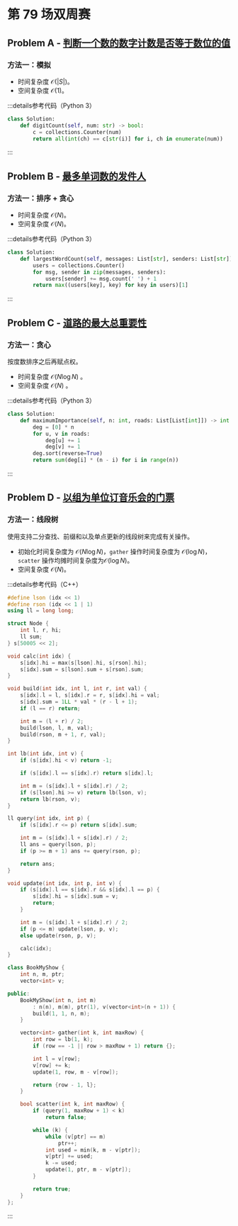 # 第 79 场双周赛

## Problem A - [判断一个数的数字计数是否等于数位的值](https://leetcode.cn/problems/check-if-number-has-equal-digit-count-and-digit-value/)

### 方法一：模拟

- 时间复杂度 $\mathcal{O}(|S|)$。
- 空间复杂度 $\mathcal{O}(1)$。

:::details参考代码（Python 3）

```python
class Solution:
    def digitCount(self, num: str) -> bool:
        c = collections.Counter(num)
        return all(int(ch) == c[str(i)] for i, ch in enumerate(num))
```

:::

## Problem B - [最多单词数的发件人](https://leetcode.cn/problems/sender-with-largest-word-count/)

### 方法一：排序 + 贪心

- 时间复杂度 $\mathcal{O}(N)$。
- 空间复杂度 $\mathcal{O}(N)$。

:::details参考代码（Python 3）

```python
class Solution:
    def largestWordCount(self, messages: List[str], senders: List[str]) -> str:
        users = collections.Counter()
        for msg, sender in zip(messages, senders):
            users[sender] += msg.count(' ') + 1
        return max((users[key], key) for key in users)[1]
```

:::

## Problem C - [道路的最大总重要性](https://leetcode.cn/problems/maximum-total-importance-of-roads/)

### 方法一：贪心

按度数排序之后再赋点权。

- 时间复杂度 $\mathcal{O}(N\log N)$ 。
- 空间复杂度 $\mathcal{O}(N)$ 。

:::details参考代码（Python 3）

```python
class Solution:
    def maximumImportance(self, n: int, roads: List[List[int]]) -> int:
        deg = [0] * n
        for u, v in roads:
            deg[u] += 1
            deg[v] += 1
        deg.sort(reverse=True)
        return sum(deg[i] * (n - i) for i in range(n))
```

:::

## Problem D - [以组为单位订音乐会的门票](https://leetcode.cn/problems/booking-concert-tickets-in-groups/)

### 方法一：线段树

使用支持二分查找、前缀和以及单点更新的线段树来完成有关操作。

- 初始化时间复杂度为 $\mathcal{O}(N\log N)$，`gather` 操作时间复杂度为  $\mathcal{O}(\log N)$，`scatter` 操作均摊时间复杂度为$\mathcal{O}(\log N)$。
- 空间复杂度 $\mathcal{O}(N)$。

:::details参考代码（C++）

```cpp
#define lson (idx << 1)
#define rson (idx << 1 | 1)
using ll = long long;

struct Node {
    int l, r, hi;
    ll sum;
} s[50005 << 2];

void calc(int idx) {
    s[idx].hi = max(s[lson].hi, s[rson].hi);
    s[idx].sum = s[lson].sum + s[rson].sum;
}

void build(int idx, int l, int r, int val) {
    s[idx].l = l, s[idx].r = r, s[idx].hi = val;
    s[idx].sum = 1LL * val * (r - l + 1);
    if (l == r) return;

    int m = (l + r) / 2;
    build(lson, l, m, val);
    build(rson, m + 1, r, val);
}

int lb(int idx, int v) {
    if (s[idx].hi < v) return -1;

    if (s[idx].l == s[idx].r) return s[idx].l;

    int m = (s[idx].l + s[idx].r) / 2;
    if (s[lson].hi >= v) return lb(lson, v);
    return lb(rson, v);
}

ll query(int idx, int p) {
    if (s[idx].r <= p) return s[idx].sum;

    int m = (s[idx].l + s[idx].r) / 2;
    ll ans = query(lson, p);
    if (p >= m + 1) ans += query(rson, p);

    return ans;
}

void update(int idx, int p, int v) {
    if (s[idx].l == s[idx].r && s[idx].l == p) {
        s[idx].hi = s[idx].sum = v;
        return;
    }

    int m = (s[idx].l + s[idx].r) / 2;
    if (p <= m) update(lson, p, v);
    else update(rson, p, v);

    calc(idx);
}

class BookMyShow {
    int n, m, ptr;
    vector<int> v;

public:
    BookMyShow(int n, int m)
        : n(n), m(m), ptr(1), v(vector<int>(n + 1)) {
        build(1, 1, n, m);
    }

    vector<int> gather(int k, int maxRow) {
        int row = lb(1, k);
        if (row == -1 || row > maxRow + 1) return {};

        int l = v[row];
        v[row] += k;
        update(1, row, m - v[row]);

        return {row - 1, l};
    }

    bool scatter(int k, int maxRow) {
        if (query(1, maxRow + 1) < k)
            return false;

        while (k) {
            while (v[ptr] == m)
                ptr++;
            int used = min(k, m - v[ptr]);
            v[ptr] += used;
            k -= used;
            update(1, ptr, m - v[ptr]);
        }

        return true;
    }
};
```

:::
